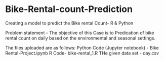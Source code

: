 # Bike-Rental-count-Prediction
Creating a model to predict the Bike rental Count- R &amp; Python

Problem statement -
The objective of this Case is to Predication of bike rental count on daily based on the
environmental and seasonal settings.

The files uploaded are as follows:
Python Code (Jupyter notebook) - Bike Rental-Project.ipynb
R Code- bike-rental_1.R
THe given data set - day.csv
